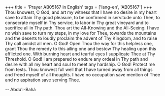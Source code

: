 +++
title = 'Prayer AB05167 in English'
tags = ['lang-en', 'AB05167']
+++
Thou knowest, O God, and art my witness that I have no desire in my heart save to attain Thy good pleasure, to be confirmed in servitude unto Thee, to consecrate myself in Thy service, to labor in Thy great vineyard and to sacrifice all in Thy path.  Thou art the All-Knowing and the All-Seeing.  I have no wish save to turn my steps, in my love for Thee, towards the mountains and the deserts to loudly proclaim the advent of Thy Kingdom, and to raise Thy call amidst all men.  O God! Open Thou the way for this helpless one, grant Thou the remedy to this ailing one and bestow Thy healing upon this afflicted one.  With burning heart and tearful eyes I supplicate Thee at Thy Threshold.
O God!  I am prepared to endure any ordeal in Thy path and desire with all my heart and soul to meet any hardship.
O God!  Protect me from tests.  Thou knowest full well that I have turned away from all things and freed myself of all thoughts.  I have no occupation save mention of Thee and no aspiration save serving Thee.

-- Abdu'l-Bahá
